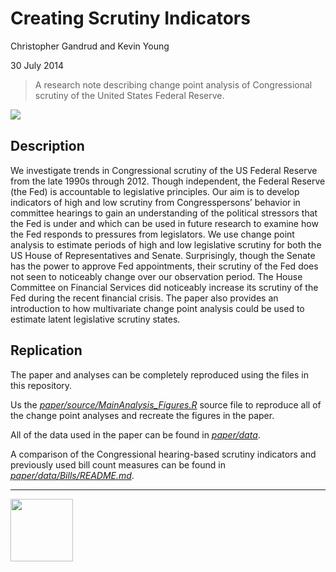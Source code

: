 Creating Scrutiny Indicators
==================

Christopher Gandrud and Kevin Young

30 July 2014

> A research note describing change point analysis of Congressional scrutiny of
the United States Federal Reserve.

[<img src="https://zenodo.org/badge/doi/10.5281/zenodo.11079.png" align="left"/>](http://dx.doi.org/10.5281/zenodo.11079)

<br>

## Description

We investigate trends in Congressional scrutiny of the US Federal Reserve from the late 1990s
through 2012. Though independent, the Federal Reserve (the Fed) is accountable to legislative principles. Our aim is to develop indicators of high and low scrutiny from Congresspersons’ behavior in committee hearings to gain an understanding of the political stressors that the Fed is under and which can be used in future research to examine how the Fed responds to pressures from legislators. We use change point analysis to estimate periods of high and low legislative scrutiny for both the US House of Representatives and Senate. Surprisingly, though the Senate has the power to approve Fed appointments, their scrutiny of the Fed does not seen to noticeably change over our observation period. The House Committee on Financial Services did noticeably increase its scrutiny of the Fed during the recent financial crisis. The paper also provides an introduction to how multivariate change point analysis could be used to estimate latent legislative scrutiny states.

## Replication

The paper and analyses can be completely reproduced using the files in this repository.

Us the *[paper/source/MainAnalysis_Figures.R](paper/source/MainAnalysis_Figures.R)* source file to reproduce all of the change point analyses and recreate the figures in the paper.  

All of the data used in the paper can be found in *[paper/data](paper/data)*.

A comparison of the Congressional hearing-based scrutiny indicators and previously used bill count measures can be found in *[paper/data/Bills/README.md](paper/data/Bills/README.md)*.

---

[<img src="http://media.tumblr.com/023c285c14ef01953d3b67ffe789004d/tumblr_inline_mor1uu2OOZ1qz4rgp.png" height = "100" align="left" />](http://nadrosia.tumblr.com/post/53520500877/made-in-berlin-badge-update)
